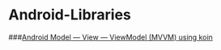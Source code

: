 # Android-Libraries

###<a href="https://github.com/Netset-Software/Android-Libraries/tree/android-mvvm-architecture-koin">Android Model — View — ViewModel (MVVM) using koin</a>
